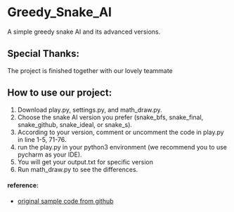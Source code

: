 # Greedy_Snake_AI
A simple greedy snake AI and its advanced versions.

## Special Thanks:
The project is finished together with our lovely teammate

## How to use our project:
1. Download play.py, settings.py, and math_draw.py.
2. Choose the snake AI version you prefer (snake_bfs, snake_final, snake_github, snake_ideal, or snake_s).
3. According to your version, comment or uncomment the code in play.py in line 1-5, 71-76.
4. run the play.py in your python3 environment (we recommend you to use pycharm as your IDE).
5. You will get your output.txt for specific version
6. Run math_draw.py to see the differences.

#### reference:
* [original sample code from github](https://github.com/hayderkharrufa/snake_pathfinding_ai)
